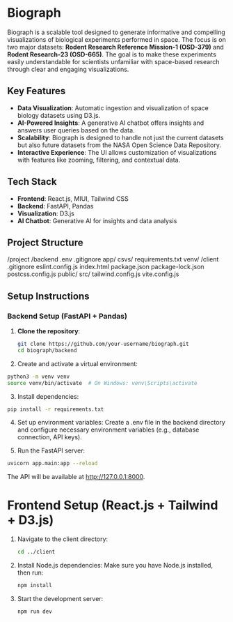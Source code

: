 # Biograph

Biograph is a scalable tool designed to generate informative and compelling visualizations of biological experiments performed in space. The focus is on two major datasets: **Rodent Research Reference Mission-1 (OSD-379)** and **Rodent Research-23 (OSD-665)**. The goal is to make these experiments easily understandable for scientists unfamiliar with space-based research through clear and engaging visualizations.

## Key Features

- **Data Visualization**: Automatic ingestion and visualization of space biology datasets using D3.js.
- **AI-Powered Insights**: A generative AI chatbot offers insights and answers user queries based on the data.
- **Scalability**: Biograph is designed to handle not just the current datasets but also future datasets from the NASA Open Science Data Repository.
- **Interactive Experience**: The UI allows customization of visualizations with features like zooming, filtering, and contextual data.

## Tech Stack

- **Frontend**: React.js, MIUI, Tailwind CSS
- **Backend**: FastAPI, Pandas
- **Visualization**: D3.js
- **AI Chatbot**: Generative AI for insights and data analysis

## Project Structure
/project /backend .env .gitignore app/ csvs/ requirements.txt venv/ /client .gitignore eslint.config.js index.html package.json package-lock.json postcss.config.js public/ src/ tailwind.config.js vite.config.js

## Setup Instructions

### Backend Setup (FastAPI + Pandas)

1. **Clone the repository**:
   ```bash
   git clone https://github.com/your-username/biograph.git
   cd biograph/backend
   ```

2. Create and activate a virtual environment:

```bash
python3 -m venv venv
source venv/bin/activate  # On Windows: venv\Scripts\activate
```

3. Install dependencies:
```bash
pip install -r requirements.txt
```

4. Set up environment variables: Create a .env file in the backend directory and configure necessary environment variables (e.g., database connection, API keys).

5. Run the FastAPI server:
```bash
uvicorn app.main:app --reload
```

The API will be available at http://127.0.0.1:8000.

# Frontend Setup (React.js + Tailwind + D3.js)

1. Navigate to the client directory:
   ```bash
   cd ../client
   ```

  
2. Install Node.js dependencies: Make sure you have Node.js installed, then run:
   ```bash
   npm install
   ```

3. Start the development server:
   ```bash
   npm run dev
   ```


